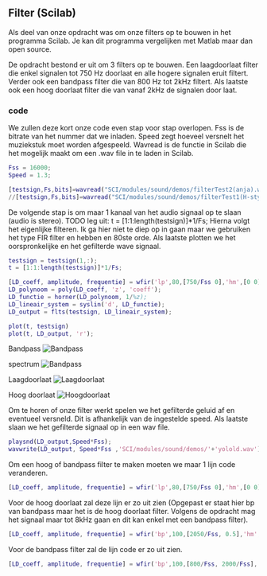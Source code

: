 ## Filter (Scilab)
Als deel van onze opdracht was om onze filters op te bouwen in het programma Scilab. Je kan dit programma vergelijken met Matlab maar dan open source.

De opdracht bestond er uit om 3 filters op te bouwen. Een laagdoorlaat filter die enkel signalen tot 750 Hz doorlaat en alle hogere signalen eruit filtert. Verder ook een bandpass filter die van 800 Hz tot 2kHz filtert. Als laatste ook een hoog doorlaat filter die van vanaf 2kHz de signalen door laat.

### code
We zullen deze kort onze code even stap voor stap overlopen. Fss is de bitrate van het nummer dat we inladen. Speed zegt hoeveel versnelt het muziekstuk moet worden afgespeeld. Wavread is de functie in Scilab die het mogelijk maakt om een .wav file in te laden in Scilab. 
```Matlab
Fss = 16000;
Speed = 1.3;

[testsign,Fs,bits]=wavread("SCI/modules/sound/demos/filterTest2(anja).wav");
//[testsign,Fs,bits]=wavread("SCI/modules/sound/demos/filterTest1(H-style).wav");
```

De volgende stap is om maar 1 kanaal van het audio signaal op te slaan (audio is stereo). TODO leg uit: t = [1:1:length(testsign)]*1/Fs; 
Hierna volgt het eigenlijke filteren. Ik ga hier niet te diep op in gaan maar we gebruiken het type FIR filter en hebben en 80ste orde. Als laatste plotten we het oorspronkelijke en het gefilterde wave signaal.
```Matlab
testsign = testsign(1,:);
t = [1:1:length(testsign)]*1/Fs;

[LD_coeff, amplitude, frequentie] = wfir('lp',80,[750/Fss 0],'hm',[0 0]);
LD_polynoom = poly(LD_coeff, 'z', 'coeff');
LD_functie = horner(LD_polynoom, 1/%z);
LD_lineair_system = syslin('d', LD_functie);
LD_output = flts(testsign, LD_lineair_system);

plot(t, testsign)
plot(t, LD_output, 'r');
```

Bandpass 
![Bandpass](http://i.imgur.com/t5cUKDE.jpg?1 "Bandpass")

spectrum
![Bandpass](http://i.imgur.com/j79e04v.jpg?1 "Bandpass")

Laagdoorlaat 
![Laagdoorlaat](http://i.imgur.com/WIYrNHZ.jpg?1 "Laagdoorlaat")

Hoog doorlaat 
![Hoogdoorlaat](http://i.imgur.com/vzSPBTB.jpg?1 "Hoog doorlaat")

Om te horen of onze filter werkt spelen we het gefilterde geluid af en eventueel versneld. Dit is afhankelijk van de ingestelde speed. Als laatste slaan we het gefilterde signaal op in een wav file.
```Matlab
playsnd(LD_output,Speed*Fss);
wavwrite(LD_output, Speed*Fss ,'SCI/modules/sound/demos/'+'yolold.wav');
```

Om een hoog of bandpass filter te maken moeten we maar 1 lijn code veranderen.
```Matlab
[LD_coeff, amplitude, frequentie] = wfir('lp',80,[750/Fss 0],'hm',[0 0]);
```
Voor de hoog doorlaat zal deze lijn er zo uit zien (Opgepast er staat hier bp van bandpass maar het is de hoog doorlaat filter. Volgens de opdracht mag het signaal maar tot 8kHz gaan en dit kan enkel met een bandpass filter).
```Matlab
[LD_coeff, amplitude, frequentie] = wfir('bp',100,[2050/Fss, 0.5],'hm',[0 0]);
```

Voor de bandpass filter zal de lijn code er zo uit zien.
```Matlab
[LD_coeff, amplitude, frequentie] = wfir('bp',100,[800/Fss, 2000/Fss],'hm',[0 0]);
```






